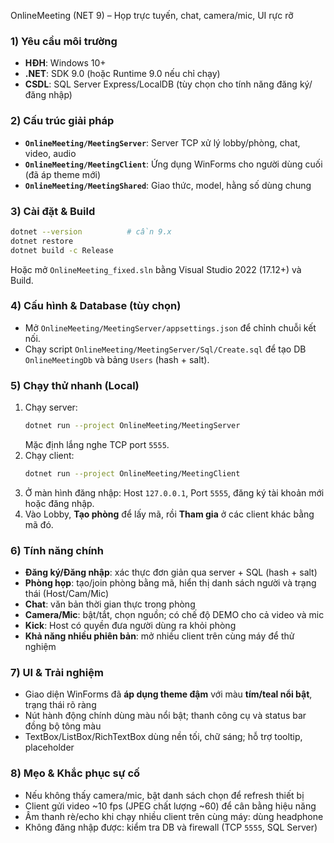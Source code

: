 OnlineMeeting (NET 9) – Họp trực tuyến, chat, camera/mic, UI rực rỡ

### 1) Yêu cầu môi trường
- **HĐH**: Windows 10+
- **.NET**: SDK 9.0 (hoặc Runtime 9.0 nếu chỉ chạy)
- **CSDL**: SQL Server Express/LocalDB (tùy chọn cho tính năng đăng ký/đăng nhập)

### 2) Cấu trúc giải pháp
- **`OnlineMeeting/MeetingServer`**: Server TCP xử lý lobby/phòng, chat, video, audio
- **`OnlineMeeting/MeetingClient`**: Ứng dụng WinForms cho người dùng cuối (đã áp theme mới)
- **`OnlineMeeting/MeetingShared`**: Giao thức, model, hằng số dùng chung

### 3) Cài đặt & Build
```bash
dotnet --version          # cần 9.x
dotnet restore
dotnet build -c Release
```
Hoặc mở `OnlineMeeting_fixed.sln` bằng Visual Studio 2022 (17.12+) và Build.

### 4) Cấu hình & Database (tùy chọn)
- Mở `OnlineMeeting/MeetingServer/appsettings.json` để chỉnh chuỗi kết nối.
- Chạy script `OnlineMeeting/MeetingServer/Sql/Create.sql` để tạo DB `OnlineMeetingDb` và bảng `Users` (hash + salt).

### 5) Chạy thử nhanh (Local)
1. Chạy server:
   ```bash
   dotnet run --project OnlineMeeting/MeetingServer
   ```
   Mặc định lắng nghe TCP port `5555`.
2. Chạy client:
   ```bash
   dotnet run --project OnlineMeeting/MeetingClient
   ```
3. Ở màn hình đăng nhập: Host `127.0.0.1`, Port `5555`, đăng ký tài khoản mới hoặc đăng nhập.
4. Vào Lobby, **Tạo phòng** để lấy mã, rồi **Tham gia** ở các client khác bằng mã đó.

### 6) Tính năng chính
- **Đăng ký/Đăng nhập**: xác thực đơn giản qua server + SQL (hash + salt)
- **Phòng họp**: tạo/join phòng bằng mã, hiển thị danh sách người và trạng thái (Host/Cam/Mic)
- **Chat**: văn bản thời gian thực trong phòng
- **Camera/Mic**: bật/tắt, chọn nguồn; có chế độ DEMO cho cả video và mic
- **Kick**: Host có quyền đưa người dùng ra khỏi phòng
- **Khả năng nhiều phiên bản**: mở nhiều client trên cùng máy để thử nghiệm

### 7) UI & Trải nghiệm
- Giao diện WinForms đã **áp dụng theme đậm** với màu **tím/teal nổi bật**, trạng thái rõ ràng
- Nút hành động chính dùng màu nổi bật; thanh công cụ và status bar đồng bộ tông màu
- TextBox/ListBox/RichTextBox dùng nền tối, chữ sáng; hỗ trợ tooltip, placeholder

### 8) Mẹo & Khắc phục sự cố
- Nếu không thấy camera/mic, bật danh sách chọn để refresh thiết bị
- Client gửi video ~10 fps (JPEG chất lượng ~60) để cân bằng hiệu năng
- Âm thanh rè/echo khi chạy nhiều client trên cùng máy: dùng headphone
- Không đăng nhập được: kiểm tra DB và firewall (TCP `5555`, SQL Server)



